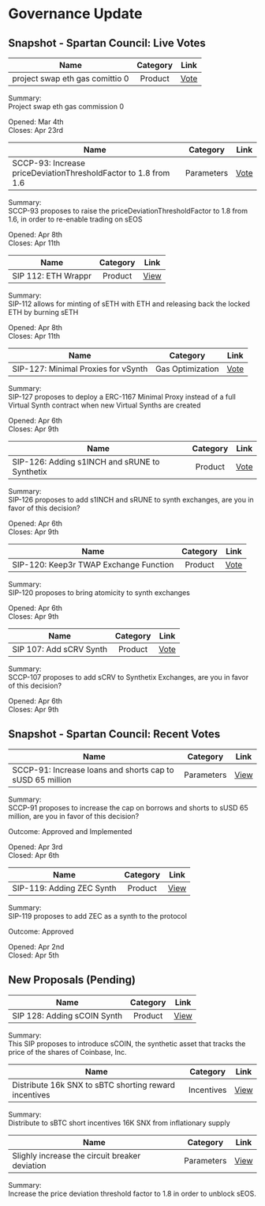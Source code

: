 # Governance Update

## Snapshot - Spartan Council: Live Votes

| Name          | Category      | Link   |
| ------------- |:-------------:| :-----:|
| project swap eth gas comittio 0 | Product | [Vote](https://app.boardroom.info/snxgov.eth/poll/QmWcuDmV3s4N5zqDfcE3HZoDpmHMjDrySFJjvDpKpwVAkD) |

Summary:  
Project swap eth gas commission 0

Opened: Mar 4th\
Closes: Apr 23rd


| Name          | Category      | Link   |
| ------------- |:-------------:| :-----:|
| SCCP-93: Increase priceDeviationThresholdFactor to 1.8 from 1.6 | Parameters | [Vote](https://app.boardroom.info/snxgov.eth/poll/QmSYVCQ9JHxYzwuR5e7fxviAq7BqjhygvdPjgvApy1ph7o) |

Summary:  
SCCP-93 proposes to raise the priceDeviationThresholdFactor to 1.8 from 1.6, in order to re-enable trading on sEOS

Opened: Apr 8th\
Closes: Apr 11th

| Name          | Category      | Link   |
| ------------- |:-------------:| :-----:|
| SIP 112: ETH Wrappr | Product | [View](https://app.boardroom.info/snxgov.eth/poll/QmeMpeM9x4meydXWRBWgksuVk5yRvyL3gHkqYZfcrXPArA) |

Summary:  
SIP-112 allows for minting of sETH with ETH and releasing back the locked ETH by burning sETH

Opened: Apr 8th\
Closes: Apr 11th

| Name          | Category      | Link   |
| ------------- |:-------------:| :-----:|
| SIP-127: Minimal Proxies for vSynth | Gas Optimization | [Vote](https://app.boardroom.info/snxgov.eth/poll/QmW2ZYGfQKKJuZFZhuUosYjHJsQh84iB2JKW3rvyMpH72W) |

Summary:  
SIP-127 proposes to deploy a ERC-1167 Minimal Proxy instead of a full Virtual Synth contract when new Virtual Synths are created

Opened: Apr 6th\
Closes: Apr 9th

| Name          | Category      | Link   |
| ------------- |:-------------:| :-----:|
| SIP-126: Adding s1INCH and sRUNE to Synthetix | Product | [Vote](https://app.boardroom.info/snxgov.eth/poll/QmZTBgeA5Z2MAKCZ7RujmoFtFV6bCsARSYz3wBePqhhfDa) |

Summary:  
SIP-126 proposes to add s1INCH and sRUNE to synth exchanges, are you in favor of this decision?

Opened: Apr 6th\
Closes: Apr 9th

| Name          | Category      | Link   |
| ------------- |:-------------:| :-----:|
| SIP-120: Keep3r TWAP Exchange Function | Product | [Vote](https://app.boardroom.info/snxgov.eth/poll/QmY4VNNAAkirJt8J2GUeak3hUUzCQryudEyC5f3SRDbumt) |

Summary:  
SIP-120 proposes to bring atomicity to synth exchanges

Opened: Apr 6th\
Closes: Apr 9th

| Name          | Category      | Link   |
| ------------- |:-------------:| :-----:|
| SIP 107: Add sCRV Synth | Product | [Vote](https://app.boardroom.info/snxgov.eth/poll/Qmer85yDMpPMxbkkqqvzgJ6R9VL2RaVtdBG96hegffVBYg) |

Summary:  
SCCP-107 proposes to add sCRV to Synthetix Exchanges, are you in favor of this decision?

Opened: Apr 6th\
Closes: Apr 9th

## Snapshot - Spartan Council: Recent Votes

| Name          | Category      | Link   |
| ------------- |:-------------:| :-----:|
| SCCP-91: Increase loans and shorts cap to sUSD 65 million  | Parameters | [View](https://app.boardroom.info/snxgov.eth/poll/QmeixX7Xta2zSWaCRyNS1pQiEjk1vLq28r7fKt2d7ytjAg) |

Summary:\
SCCP-91 proposes to increase the cap on borrows and shorts to sUSD 65 million, are you in favor of this decision?

Outcome: Approved and Implemented

Opened: Apr 3rd\
Closed: Apr 6th

| Name          | Category      | Link   |
| ------------- |:-------------:| :-----:|
| SIP-119: Adding ZEC Synth | Product | [View](https://app.boardroom.info/snxgov.eth/poll/QmRJK2x9gmwRZ1oeMeMePANAeQjx1vkJuqRKqox7HCFxx7) |

Summary:\
SIP-119 proposes to add ZEC as a synth to the protocol

Outcome: Approved

Opened: Apr 2nd\
Closed: Apr 5th

## New Proposals (Pending)

| Name          | Category      | Link   |
| ------------- |:-------------:| :-----:|
| SIP 128: Adding sCOIN Synth | Product | [View](https://sips.synthetix.io/sips/sip-128) |

Summary:\
This SIP proposes to introduce sCOIN, the synthetic asset that tracks the price of the shares of Coinbase, Inc.

| Name          | Category      | Link   |
| ------------- |:-------------:| :-----:|
| Distribute 16k SNX to sBTC shorting reward incentives | Incentives | [View](https://sips.synthetix.io/SCCP/sccp-92) |

Summary:\
Distribute to sBTC short incentives 16K SNX from inflationary supply

| Name          | Category      | Link   |
| ------------- |:-------------:| :-----:|
| Slighly increase the circuit breaker deviation | Parameters | [View](https://sips.synthetix.io/SCCP/sccp-93) |

Summary:\
Increase the price deviation threshold factor to 1.8 in order to unblock sEOS.
